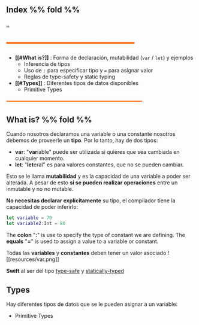 ## Index %% fold %%
[..](obsidian://open?vault=Swift&file=LEARNING%2FSWIFTUI%2F%E4%B8%80%20Introducci%C3%B3n%20a%20SwiftUI%2F%E4%B8%80%20INDEX%20%E4%B8%80)
## <span style="color:#ff6600">━━━━━━━━━━━━━━━━━━━━━━━━━━━</span>

- **[[#What is?]]** : Forma de declaración, mutabilidad (`var` / `let`) y ejemplos  
    - Inferencia de tipos  
    - Uso de `:` para especificar tipo y `=` para asignar valor  
    - Reglas de type-safety y static typing  
- **[[#Types]]** : Diferentes tipos de datos disponibles  
    - Primitive Types

<span style="color:#ff6600">━━━━━━━━━━━━━━━━━━━━━━━━━━━━━━━━━━━━━━━━━━━</span>

## What is? %% fold %% 
Cuando nosotros declaramos una variable o una constante nosotros debemos de proveerle un **tipo**.
Por lo tanto, hay de dos tipos:
- **var**: "**var**iable" puede ser utilizada si quieres que sea cambiada en cualquier momento.
- **let**: "**let**eral" es para valores constantes, que no se pueden cambiar.

Esto se le llama **mutabilidad** y es la capacidad de una variable a poder ser alterada. A pesar de esto **si se pueden realizar operaciones** entre un inmutable y no no mutable.

**No necesitas declarar explícitamente** su tipo, el compilador tiene la capacidad de poder inferirlo:
```swift
let variable = 70
let variable2:Int = 80 
```

The **colon** "**:**" is use to specify the type of constant we are defining.
The **equals** "**=**" is used to assign a value to a variable or constant.

Todas las **variables** y **constantes** deben tener un valor asociado
![[resources/var.png]]

**Swift** al ser del tipo [type-safe](obsidian://open?vault=Develop&file=Compilaci%C3%B3n%2FType-safe) y [statically-typed](obsidian://open?vault=Develop&file=Compilaci%C3%B3n%2FStatically-typed) 
## Types
Hay diferentes tipos de datos que se le pueden asignar a un variable:
- Primitive Types